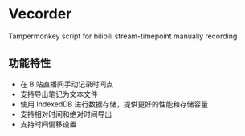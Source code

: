 # Vecorder

Tampermonkey script for bilibili stream-timepoint manually recording

## 功能特性

- 在 B 站直播间手动记录时间点
- 支持导出笔记为文本文件
- 使用 IndexedDB 进行数据存储，提供更好的性能和存储容量
- 支持相对时间和绝对时间导出
- 支持时间偏移设置
